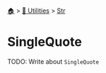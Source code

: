 <!--startTocHeader-->
[🏠](../../README.md) > [🔧 Utilities](../README.md) > [Str](README.md)
# SingleQuote
<!--endTocHeader-->
TODO: Write about `SingleQuote`
<!--startTocSubTopic-->
<!--endTocSubTopic-->